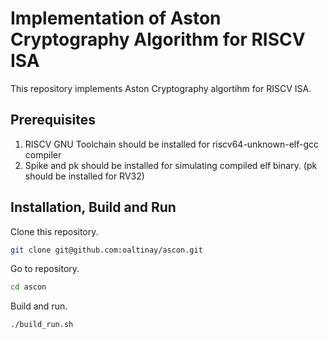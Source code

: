 # Implementation of Aston Cryptography Algorithm for RISCV ISA

This repository implements Aston Cryptography algortihm for RISCV ISA.

## Prerequisites

  1. RISCV GNU Toolchain should be installed for riscv64-unknown-elf-gcc compiler
  2. Spike and pk should be installed for simulating compiled elf binary. (pk should be installed for RV32)
   
## Installation, Build and Run 

  Clone this repository.

  ```bash
  git clone git@github.com:oaltinay/ascon.git
  ```
  Go to repository.
  ```bash
  cd ascon
  ```
  Build and run.

  ```bash
  ./build_run.sh
  ```
